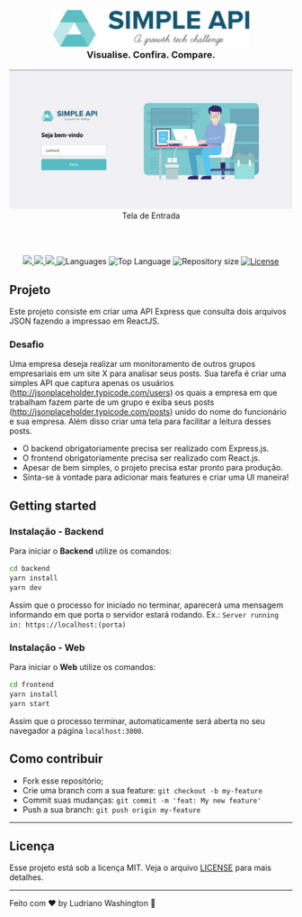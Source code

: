 <h3 align="center">
  <img src='./assets/logo.png' width='350px' /><br>
  <b>Visualise. Confira. Compare.</b>
</h3>
<p align="center">
  <img src="./assets/tela1.png" width="950px"/><br>
  <span>Tela de Entrada</span>
</p>

<br><br>

<p align="center">
  <a aria-label="Versão do Node" href="https://github.com/nodejs/node/blob/master/doc/changelogs/CHANGELOG_V12.md#12.14.1">
    <img src="https://img.shields.io/badge/node.js@lts-12.14.1-informational?logo=Node.JS"></img>
  </a>
  <a aria-label="Versão do React" href="https://github.com/facebook/react/blob/master/CHANGELOG.md#16120-november-14-2019">
    <img src="https://img.shields.io/badge/react-16.12.0-informational?logo=react"></img>
  </a>
  
  <a aria-label="Desafios" href="DESAFIOS.md">
  	<img src="https://img.shields.io/badge/desafio-OK-green"></img>
  </a>
  <a aria-label="Languages">
    <img alt="Languages" src="https://img.shields.io/github/languages/count/ludrianowashington/simpleapi">
  </a>
  <a aria-label="Top Language">
    <img alt="Top Language" src="https://img.shields.io/github/languages/top/ludrianowashington/simpleapi">
  </a>
  <a aria-label="Repository size">
    <img alt="Repository size" src="https://img.shields.io/github/repo-size/ludrianowashington/simpleapi">
  </a>
  <a aria-label="License" href="LICENSE.md">
  	<img alt="License" src="https://img.shields.io/github/license/ludrianowashington/simpleapi">
  </a>

</p>

## Projeto
Este projeto consiste em criar uma API Express que consulta dois arquivos JSON fazendo a impressao em ReactJS.

### Desafio
Uma empresa deseja realizar um monitoramento de outros grupos empresariais em um site X para analisar seus posts. Sua tarefa é criar uma simples API que captura apenas os usuários (http://jsonplaceholder.typicode.com/users) os quais a empresa em que trabalham fazem parte de um grupo e exiba seus posts (http://jsonplaceholder.typicode.com/posts) unido do nome do funcionário e sua empresa. Além disso criar uma tela para facilitar a leitura desses posts.

- O backend obrigatoriamente precisa ser realizado com Express.js.
- O frontend obrigatoriamente precisa ser realizado com React.js.
- Apesar de bem simples, o projeto precisa estar pronto para produção.
- Sinta-se à vontade para adicionar mais features e criar uma UI maneira!

## Getting started

### Instalação - Backend
Para iniciar o **Backend** utilize os comandos:
```bash
cd backend
yarn install
yarn dev
```
Assim que o processo for iniciado no terminar, aparecerá uma mensagem informando em que porta o servidor estará rodando. Ex.: `Server running in: https://localhost:(porta)` 

### Instalação - Web
Para iniciar o **Web** utilize os comandos:
```bash
cd frontend
yarn install
yarn start
```
Assim que o processo terminar, automaticamente será aberta no seu navegador a página `localhost:3000`.  


## Como contribuir

- Fork esse repositório;
- Crie uma branch com a sua feature: `git checkout -b my-feature`
- Commit suas mudanças: `git commit -m 'feat: My new feature'`
- Push a sua branch: `git push origin my-feature`

---
## Licença

Esse projeto está sob a licença MIT. Veja o arquivo [LICENSE](LICENSE.md) para mais detalhes.

---
Feito com ❤️ by Ludriano Washington :wave: